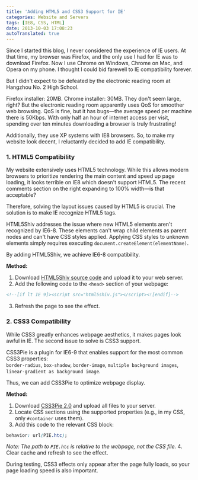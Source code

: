 ```yaml
---
title: 'Adding HTML5 and CSS3 Support for IE'
categories: Website and Servers
tags: [IE8, CSS, HTML]
date: 2013-10-03 17:08:23
autoTranslated: true
---
```



Since I started this blog, I never considered the experience of IE users. At that time, my browser was Firefox, and the only use I had for IE was to download Firefox. Now I use Chrome on Windows, Chrome on Mac, and Opera on my phone. I thought I could bid farewell to IE compatibility forever.

But I didn't expect to be defeated by the electronic reading room at Hangzhou No. 2 High School.

Firefox installer: 20MB. Chrome installer: 30MB. They don't seem large, right? But the electronic reading room apparently uses QoS for smoother web browsing. QoS is fine, but it has bugs—the average speed per machine there is 50Kbps. With only half an hour of internet access per visit, spending over ten minutes downloading a browser is truly frustrating!

Additionally, they use XP systems with IE8 browsers. So, to make my website look decent, I reluctantly decided to add IE compatibility.

### 1. HTML5 Compatibility

My website extensively uses HTML5 technology. While this allows modern browsers to prioritize rendering the main content and speed up page loading, it looks terrible on IE8 which doesn't support HTML5. The recent comments section on the right expanding to 100% width—is that acceptable?

Therefore, solving the layout issues caused by HTML5 is crucial. The solution is to make IE recognize HTML5 tags.

HTML5Shiv addresses the issue where new HTML5 elements aren't recognized by IE6-8. These elements can't wrap child elements as parent nodes and can't have CSS styles applied. Applying CSS styles to unknown elements simply requires executing `document.createElement(elementName)`.

By adding HTML5Shiv, we achieve IE6-8 compatibility.

**Method:**
1. Download [HTML5Shiv source code](https://github.com/aFarkas/html5shiv/zipball/master) and upload it to your web server.
2. Add the following code to the `<head>` section of your webpage:
```html
<!--[if lt IE 9]><script src="html5shiv.js"></script><![endif]-->
```
3. Refresh the page to see the effect.

### 2. CSS3 Compatibility

While CSS3 greatly enhances webpage aesthetics, it makes pages look awful in IE. The second issue to solve is CSS3 support.

CSS3Pie is a plugin for IE6-9 that enables support for the most common CSS3 properties:  
`border-radius`, `box-shadow`, `border-image`, `multiple background images`, `linear-gradient as background image`.

Thus, we can add CSS3Pie to optimize webpage display.

**Method:**
1. Download [CSS3Pie 2.0](http://css3pie.com/download-latest-2.x) and upload all files to your server.
2. Locate CSS sections using the supported properties (e.g., in my CSS, only `#container` uses them).
3. Add this code to the relevant CSS block:
```css
behavior: url(PIE.htc);
```
*Note: The path to `PIE.htc` is relative to the webpage, not the CSS file.*
4. Clear cache and refresh to see the effect.

During testing, CSS3 effects only appear after the page fully loads, so your page loading speed is also important.
```
